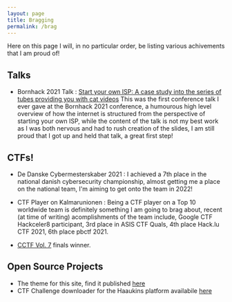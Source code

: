 ```yaml
---
layout: page
title: Bragging
permalink: /brag
---
```


Here on this page I will, in no particular order, be listing various achivements that I am proud of!

## Talks

- Bornhack 2021 Talk : [Start your own ISP: A case study into the series of tubes providing you with cat videos](https://media.ccc.de/v/446-start-your-own-isp-or-just-learn-how-an-isp-works) This was the first conference talk I ever gave at the Bornhack 2021 conference, a humourous high level overview of how the internet is structured from the perspective of starting your own ISP, while the content of the talk is not my best work as I was both nervous and had to rush creation of the slides, I am still proud that I got up and held that talk, a great first step!

## CTFs!

- De Danske Cybermesterskaber 2021 : I achieved a 7th place in the national danish cybersecurity championship, almost getting me a place on the national team, I'm aiming to get onto the team in 2022!

- CTF Player on Kalmarunionen : Being a CTF player on a Top 10 worldwide team is definitely something I am going to brag about, recent (at time of writing) acomplishments of the team include, Google CTF Hackceler8 participant, 3rd place in ASIS CTF Quals, 4th place Hack.lu CTF 2021, 6th place pbctf 2021.

- [CCTF Vol. 7](https://cryptoctf.org/2021/11/29/cctf-vol-7-aka-cc7f-in-2-rounds/) finals winner.

## Open Source Projects

- The theme for this site, find it published [here](https://www.github.com/williambenembarek/daydream-theme)
- CTF Challenge downloader for the Haaukins platform availabile [here](https://github.com/WilliamBenEmbarek/haaukins-downloader)